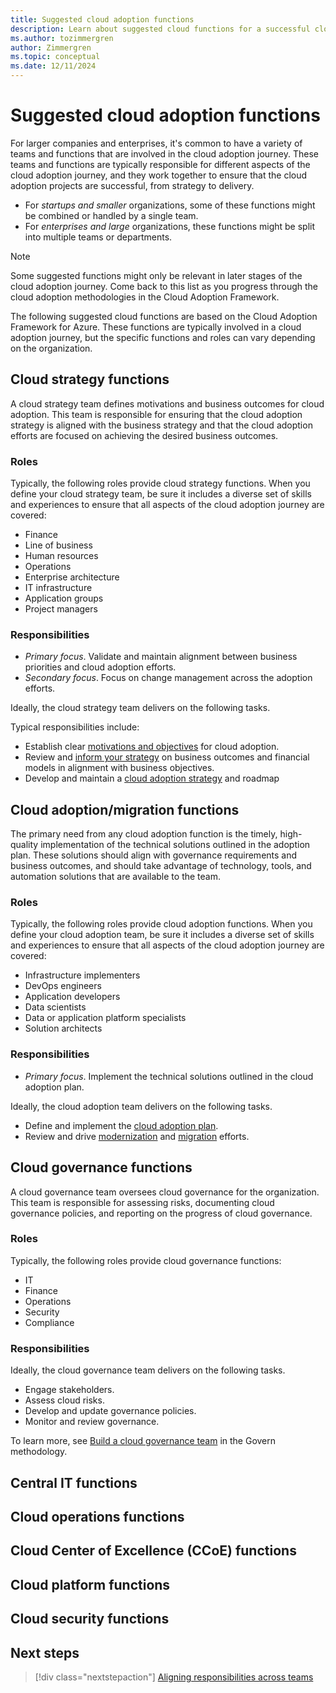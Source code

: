```yaml
---
title: Suggested cloud adoption functions
description: Learn about suggested cloud functions for a successful cloud adoption journey and how to align responsibilities across them.
ms.author: tozimmergren
author: Zimmergren
ms.topic: conceptual
ms.date: 12/11/2024
---
```


# Suggested cloud adoption functions

For larger companies and enterprises, it's common to have a variety of teams and functions that are involved in the cloud adoption journey. These teams and functions are typically responsible for different aspects of the cloud adoption journey, and they work together to ensure that the cloud adoption projects are successful, from strategy to delivery.

- For _startups and smaller_ organizations, some of these functions might be combined or handled by a single team.
- For _enterprises and large_ organizations, these functions might be split into multiple teams or departments.

> [!NOTE]
> Some suggested functions might only be relevant in later stages of the cloud adoption journey. Come back to this list as you progress through the cloud adoption methodologies in the Cloud Adoption Framework.

The following suggested cloud functions are based on the Cloud Adoption Framework for Azure. These functions are typically involved in a cloud adoption journey, but the specific functions and roles can vary depending on the organization.

## Cloud strategy functions

A cloud strategy team defines motivations and business outcomes for cloud adoption. This team is responsible for ensuring that the cloud adoption strategy is aligned with the business strategy and that the cloud adoption efforts are focused on achieving the desired business outcomes.

### Roles

Typically, the following roles provide cloud strategy functions. When you define your cloud strategy team, be sure it includes a diverse set of skills and experiences to ensure that all aspects of the cloud adoption journey are covered:

- Finance
- Line of business
- Human resources
- Operations
- Enterprise architecture
- IT infrastructure
- Application groups
- Project managers

### Responsibilities

- _Primary focus_. Validate and maintain alignment between business priorities and cloud adoption efforts.
- _Secondary focus_. Focus on change management across the adoption efforts.

Ideally, the cloud strategy team delivers on the following tasks.

Typical responsibilities include:

- Establish clear [motivations and objectives](../mission-objectives.md) for cloud adoption.
- Review and [inform your strategy](../inform/index.md) on business outcomes and financial models in alignment with business objectives.
- Develop and maintain a [cloud adoption strategy](../index.md) and roadmap

## Cloud adoption/migration functions

The primary need from any cloud adoption function is the timely, high-quality implementation of the technical solutions outlined in the adoption plan. These solutions should align with governance requirements and business outcomes, and should take advantage of technology, tools, and automation solutions that are available to the team.

### Roles

Typically, the following roles provide cloud adoption functions. When you define your cloud adoption team, be sure it includes a diverse set of skills and experiences to ensure that all aspects of the cloud adoption journey are covered:

- Infrastructure implementers
- DevOps engineers
- Application developers
- Data scientists
- Data or application platform specialists
- Solution architects

### Responsibilities

- _Primary focus_. Implement the technical solutions outlined in the cloud adoption plan.

Ideally, the cloud adoption team delivers on the following tasks.

- Define and implement the [cloud adoption plan](../../plan/index.md).
- Review and drive [modernization](../../modernize/index.md) and [migration](../../migrate/index.md) efforts.

## Cloud governance functions

A cloud governance team oversees cloud governance for the organization. This team is responsible for assessing risks, documenting cloud governance policies, and reporting on the progress of cloud governance.

### Roles

Typically, the following roles provide cloud governance functions:

- IT
- Finance
- Operations
- Security
- Compliance

### Responsibilities

Ideally, the cloud governance team delivers on the following tasks.

- Engage stakeholders.
- Assess cloud risks.
- Develop and update governance policies.
- Monitor and review governance.

To learn more, see [Build a cloud governance team](../../govern/build-cloud-governance-team.md) in the Govern methodology.

## Central IT functions

## Cloud operations functions

## Cloud Center of Excellence (CCoE) functions

## Cloud platform functions

## Cloud security functions

## Next steps

> [!div class="nextstepaction"]
> [Aligning responsibilities across teams](./raci-alignment.md)
